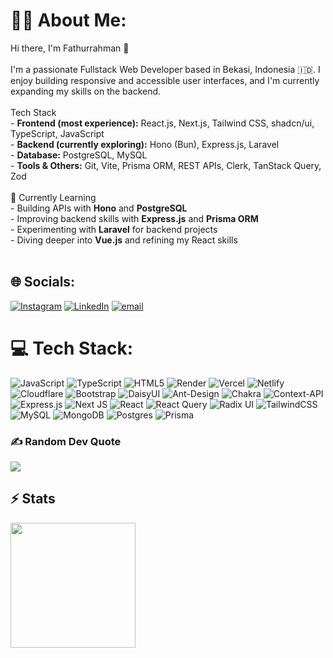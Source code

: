 # 👋😄 About Me:

Hi there, I'm Fathurrahman 👋<br><br>I'm a passionate Fullstack Web Developer based in Bekasi, Indonesia 🇮🇩. I enjoy building responsive and accessible user interfaces, and I'm currently expanding my skills on the backend.<br><br>Tech Stack<br>- **Frontend (most experience):** React.js, Next.js, Tailwind CSS, shadcn/ui, TypeScript, JavaScript<br>- **Backend (currently exploring):** Hono (Bun), Express.js, Laravel<br>- **Database:** PostgreSQL, MySQL<br>- **Tools & Others:** Git, Vite, Prisma ORM, REST APIs, Clerk, TanStack Query, Zod<br><br>🌱 Currently Learning<br>- Building APIs with **Hono** and **PostgreSQL**<br>- Improving backend skills with **Express.js** and **Prisma ORM**<br>- Experimenting with **Laravel** for backend projects<br>- Diving deeper into **Vue.js** and refining my React skills<br><br>

## 🌐 Socials:

[![Instagram](https://img.shields.io/badge/Instagram-%23E4405F.svg?logo=Instagram&logoColor=white)](https://instagram.com/_ffathurrhmn) [![LinkedIn](https://img.shields.io/badge/LinkedIn-%230077B5.svg?logo=linkedin&logoColor=white)](https://linkedin.com/in/fathurrahman-profile) [![email](https://img.shields.io/badge/Email-D14836?logo=gmail&logoColor=white)](mailto:fathurrahman.work@gmail.com)

# 💻 Tech Stack:

![JavaScript](https://img.shields.io/badge/javascript-%23323330.svg?style=for-the-badge&logo=javascript&logoColor=%23F7DF1E) ![TypeScript](https://img.shields.io/badge/typescript-%23007ACC.svg?style=for-the-badge&logo=typescript&logoColor=white) ![HTML5](https://img.shields.io/badge/html5-%23E34F26.svg?style=for-the-badge&logo=html5&logoColor=white) ![Render](https://img.shields.io/badge/Render-%46E3B7.svg?style=for-the-badge&logo=render&logoColor=white) ![Vercel](https://img.shields.io/badge/vercel-%23000000.svg?style=for-the-badge&logo=vercel&logoColor=white) ![Netlify](https://img.shields.io/badge/netlify-%23000000.svg?style=for-the-badge&logo=netlify&logoColor=#00C7B7) ![Cloudflare](https://img.shields.io/badge/Cloudflare-F38020?style=for-the-badge&logo=Cloudflare&logoColor=white) ![Bootstrap](https://img.shields.io/badge/bootstrap-%238511FA.svg?style=for-the-badge&logo=bootstrap&logoColor=white) ![DaisyUI](https://img.shields.io/badge/daisyui-5A0EF8?style=for-the-badge&logo=daisyui&logoColor=white) ![Ant-Design](https://img.shields.io/badge/-AntDesign-%230170FE?style=for-the-badge&logo=ant-design&logoColor=white) ![Chakra](https://img.shields.io/badge/chakra-%234ED1C5.svg?style=for-the-badge&logo=chakraui&logoColor=white) ![Context-API](https://img.shields.io/badge/Context--Api-000000?style=for-the-badge&logo=react) ![Express.js](https://img.shields.io/badge/express.js-%23404d59.svg?style=for-the-badge&logo=express&logoColor=%2361DAFB) ![Next JS](https://img.shields.io/badge/Next-black?style=for-the-badge&logo=next.js&logoColor=white) ![React](https://img.shields.io/badge/react-%2320232a.svg?style=for-the-badge&logo=react&logoColor=%2361DAFB) ![React Query](https://img.shields.io/badge/-React%20Query-FF4154?style=for-the-badge&logo=react%20query&logoColor=white) ![Radix UI](https://img.shields.io/badge/radix%20ui-161618.svg?style=for-the-badge&logo=radix-ui&logoColor=white) ![TailwindCSS](https://img.shields.io/badge/tailwindcss-%2338B2AC.svg?style=for-the-badge&logo=tailwind-css&logoColor=white) ![MySQL](https://img.shields.io/badge/mysql-4479A1.svg?style=for-the-badge&logo=mysql&logoColor=white) ![MongoDB](https://img.shields.io/badge/MongoDB-%234ea94b.svg?style=for-the-badge&logo=mongodb&logoColor=white) ![Postgres](https://img.shields.io/badge/postgres-%23316192.svg?style=for-the-badge&logo=postgresql&logoColor=white) ![Prisma](https://img.shields.io/badge/Prisma-3982CE?style=for-the-badge&logo=Prisma&logoColor=white)

<!-- # 📊 GitHub Stats:
![](https://github-readme-stats.vercel.app/api?username=fathurrahman20&theme=tokyonight&hide_border=false&include_all_commits=false&count_private=false)<br/>
![](https://nirzak-streak-stats.vercel.app/?user=fathurrahman20&theme=tokyonight&hide_border=false)<br/>
![](https://github-readme-stats.vercel.app/api/top-langs/?username=fathurrahman20&theme=tokyonight&hide_border=false&include_all_commits=false&count_private=false&layout=compact) -->

<!-- ## 🏆 GitHub Trophies
![](https://github-profile-trophy.vercel.app/?username=fathurrahman20&theme=radical&no-frame=false&no-bg=false&margin-w=4) -->

### ✍️ Random Dev Quote

![](https://quotes-github-readme.vercel.app/api?type=horizontal&theme=radical)

<!-- ## 📂 My Stats -->
<h2 align="start">⚡ Stats</h2>
<p align=start>
  <div align=start >
    <a href="https://github.com/anuraghazra/github-readme-stats">
      <img height=200 align="start" src="https://github-readme-stats.vercel.app/api/top-langs/?username=fathurrahman20&hide=c%23,powershell,Mathematica,Ruby,Objective-C,Objective-C%2b%2b,Cuda&title_color=61dafb&text_color=ffffff&icon_color=61dafb&bg_color=20232a&langs_count=8&layout=compact&border_color=61dafb&hide_border=true&size_weight=0.5&count_weight=0.5" />
    </a>
  </div>
  <br>

  <!-- <img src="https://github-readme-activity-graph.vercel.app/graph?username=fathurrahman20&theme=react-dark&bg_color=20232a&hide_border=true" width="100%"/> -->
</p>

<!-- Proudly created with GPRM ( https://gprm.itsvg.in ) -->
